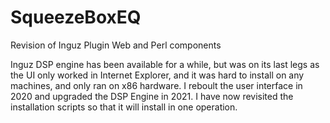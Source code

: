 # SqueezeBoxEQ
Revision of Inguz Plugin Web and Perl components

Inguz DSP engine has been available for a while, but was on its last legs  as the UI only worked in Internet Explorer, and it was hard to install on any machines, and only ran on x86 hardware. I reboult the user interface in 2020 and upgraded the DSP Engine in 2021. I have now revisited the installation scripts so that it will install in one operation.
